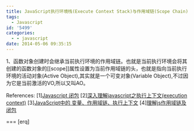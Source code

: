 ```yaml
---
title: JavaScript执行环境栈(Execute Context Stack)与作用域链(Scope Chain)
tags:
  - Javascript
id: '5499'
categories:
  - - javascript
date: 2014-05-06 09:35:15
---
```



<!-- more -->
1、函数对象创建时会继承当前执行环境的作用域链。也就是当前执行环境会将其创建的函数对象的\[\[scope\]\]属性设置为当前作用域链的头，也就是指向当前执行环境的活动对象(Active Object),其实就是一个可变对象(Variable Object),不过因为它是当前激活的VO,所以又叫AO。

References:
\[1\][Javascript 闭包](http://www.cn-cuckoo.com/main/wp-content/uploads/2007/08/JavaScriptClosures.html)
\[2\][深入理解javascript之执行上下文(execution context)](http://www.360weboy.com/front/page1/execution-context.html)
\[3\][JavaScript中的 变量、作用域链、执行上下文](http://octsky.com/post/63/)
\[4\][理解js作用域链及闭包](http://www.yeebing.com/webdesign/998.html)

===
\[erq\]